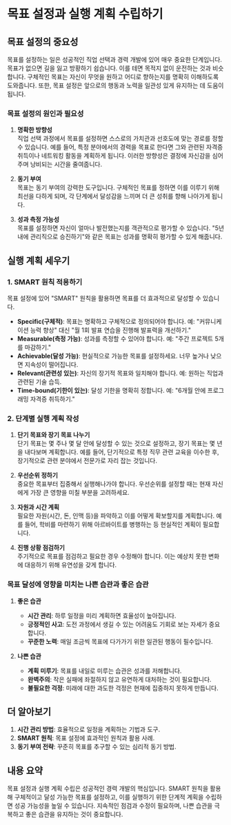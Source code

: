 # 목표 설정과 실행 계획 수립하기

## 목표 설정의 중요성

목표를 설정하는 일은 성공적인 직업 선택과 경력 개발에 있어 매우 중요한 단계입니다. 목표가 없으면 길을 잃고 방황하기 쉽습니다. 이를 테면 목적지 없이 운전하는 것과 비슷합니다. 구체적인 목표는 자신이 무엇을 원하고 어디로 향하는지를 명확히 이해하도록 도와줍니다. 또한, 목표 설정은 앞으로의 행동과 노력을 일관성 있게 유지하는 데 도움이 됩니다.

### 목표 설정의 원인과 필요성

1. **명확한 방향성**  
   직업 선택 과정에서 목표를 설정하면 스스로의 가치관과 선호도에 맞는 경로를 정할 수 있습니다. 예를 들어, 특정 분야에서의 경력을 목표로 한다면 그와 관련된 자격증 취득이나 네트워킹 활동을 계획하게 됩니다. 이러한 방향성은 결정에 자신감을 심어주며 낭비되는 시간을 줄여줍니다.

2. **동기 부여**  
   목표는 동기 부여의 강력한 도구입니다. 구체적인 목표를 정하면 이를 이루기 위해 최선을 다하게 되며, 각 단계에서 달성감을 느끼며 더 큰 성취를 향해 나아가게 됩니다.

3. **성과 측정 가능성**  
   목표를 설정하면 자신이 얼마나 발전했는지를 객관적으로 평가할 수 있습니다. "5년 내에 관리직으로 승진하기"와 같은 목표는 성과를 명확히 평가할 수 있게 해줍니다.

## 실행 계획 세우기

### 1. SMART 원칙 적용하기

목표 설정에 있어 "SMART" 원칙을 활용하면 목표를 더 효과적으로 달성할 수 있습니다.

- **Specific(구체적)**: 목표는 명확하고 구체적으로 정의되어야 합니다. 예: "커뮤니케이션 능력 향상" 대신 "월 1회 발표 연습을 진행해 발표력을 개선하기."
- **Measurable(측정 가능)**: 성과를 측정할 수 있어야 합니다. 예: "주간 프로젝트 5개를 마감하기."
- **Achievable(달성 가능)**: 현실적으로 가능한 목표를 설정하세요. 너무 높거나 낮으면 지속성이 떨어집니다.
- **Relevant(관련성 있는)**: 자신의 장기적 목표와 일치해야 합니다. 예: 원하는 직업과 관련된 기술 습득.
- **Time-bound(기한이 있는)**: 달성 기한을 명확히 정합니다. 예: "6개월 안에 프로그래밍 자격증 취득하기."

### 2. 단계별 실행 계획 작성

1. **단기 목표와 장기 목표 나누기**  
   단기 목표는 몇 주나 몇 달 안에 달성할 수 있는 것으로 설정하고, 장기 목표는 몇 년을 내다보며 계획합니다. 예를 들어, 단기적으로 특정 직무 관련 교육을 이수한 후, 장기적으로 관련 분야에서 전문가로 자리 잡는 것입니다.

2. **우선순위 정하기**  
   중요한 목표부터 집중해서 실행해나가야 합니다. 우선순위를 설정할 때는 현재 자신에게 가장 큰 영향을 미칠 부분을 고려하세요.

3. **자원과 시간 계획**  
   필요한 자원(시간, 돈, 인맥 등)을 파악하고 이를 어떻게 확보할지를 계획합니다. 예를 들어, 학비를 마련하기 위해 아르바이트를 병행하는 등 현실적인 계획이 필요합니다.

4. **진행 상황 점검하기**  
   주기적으로 목표를 점검하고 필요한 경우 수정해야 합니다. 이는 예상치 못한 변화에 대응하기 위해 유연성을 갖게 합니다.

### 목표 달성에 영향을 미치는 나쁜 습관과 좋은 습관

1. **좋은 습관**  
   - **시간 관리**: 하루 일정을 미리 계획하면 효율성이 높아집니다.
   - **긍정적인 사고**: 도전 과정에서 생길 수 있는 어려움도 기회로 보는 자세가 중요합니다.
   - **꾸준한 노력**: 매일 조금씩 목표에 다가가기 위한 일관된 행동이 필수입니다.

2. **나쁜 습관**  
   - **계획 미루기**: 목표를 내일로 미루는 습관은 성과를 저해합니다.
   - **완벽주의**: 작은 실패에 좌절하지 않고 유연하게 대처하는 것이 필요합니다.
   - **불필요한 걱정**: 미래에 대한 과도한 걱정은 현재에 집중하지 못하게 만듭니다.

## 더 알아보기

1. **시간 관리 방법**: 효율적으로 일정을 계획하는 기법과 도구.
2. **SMART 원칙**: 목표 설정에 효과적인 원칙과 활용 사례.
3. **동기 부여 전략**: 꾸준히 목표를 추구할 수 있는 심리적 동기 방법.

## 내용 요약

목표 설정과 실행 계획 수립은 성공적인 경력 개발의 핵심입니다. SMART 원칙을 활용해 구체적이고 달성 가능한 목표를 설정하고, 이를 실행하기 위한 단계적 계획을 수립하면 성공 가능성을 높일 수 있습니다. 지속적인 점검과 수정이 필요하며, 나쁜 습관을 극복하고 좋은 습관을 유지하는 것이 중요합니다.